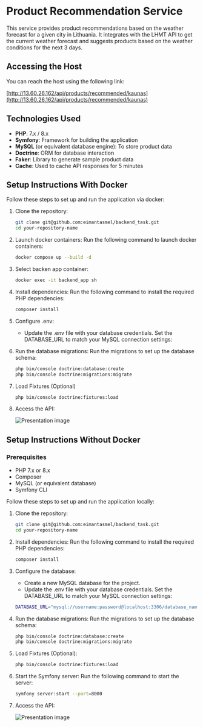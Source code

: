 # Product Recommendation Service

This service provides product recommendations based on the weather forecast for a given city in Lithuania. It integrates with the LHMT API to get the current weather forecast and suggests products based on the weather conditions for the next 3 days.

## Accessing the Host

You can reach the host using the following link:

[http://13.60.26.162/api/products/recommended/kaunas](http://13.60.26.162/api/products/recommended/kaunas)


## Technologies Used
- **PHP**: 7.x / 8.x
- **Symfony**: Framework for building the application
- **MySQL** (or equivalent database engine): To store product data
- **Doctrine**: ORM for database interaction
- **Faker**: Library to generate sample product data
- **Cache**: Used to cache API responses for 5 minutes


## Setup Instructions With Docker
Follow these steps to set up and run the application via docker:

1. Clone the repository: 
   ```bash 
   git clone git@github.com:eimantasmel/backend_task.git
   cd your-repository-name
   ```
2. Launch docker containers: Run the following command to launch docker containers:
   ```bash 
   docker compose up --build -d
   ```
3. Select backen app container:
   ```bash 
   docker exec -it backend_app sh
   ```
4. Install dependencies: Run the following command to install the required PHP dependencies:
   ```bash 
   composer install
   ```
5. Configure .env:
    - Update the .env file with your database credentials. Set the DATABASE_URL to match your MySQL connection settings:

6. Run the database migrations: Run the migrations to set up the database schema:
   ```bash 
   php bin/console doctrine:database:create
   php bin/console doctrine:migrations:migrate
   ```
7. Load Fixtures (Optional)
   ```bash 
   php bin/console doctrine:fixtures:load
   ```
8. Access the API: 

   ![Presentation image](https://s3.amazonaws.com/i.snag.gy/qKT9zX.jpg)

## Setup Instructions Without Docker

### Prerequisites
- PHP 7.x or 8.x
- Composer
- MySQL (or equivalent database)
- Symfony CLI

Follow these steps to set up and run the application locally:

1. Clone the repository: 
   ```bash 
   git clone git@github.com:eimantasmel/backend_task.git
   cd your-repository-name
   ```
2. Install dependencies: Run the following command to install the required PHP dependencies:
   ```bash 
   composer install
   ```
3. Configure the database:

    - Create a new MySQL database for the project.
    - Update the .env file with your database credentials. Set the DATABASE_URL to match your MySQL connection settings:
   ```bash 
   DATABASE_URL="mysql://username:password@localhost:3306/database_name"
   ```
4. Run the database migrations: Run the migrations to set up the database schema:
   ```bash 
   php bin/console doctrine:database:create
   php bin/console doctrine:migrations:migrate
   ```
5. Load Fixtures (Optional):
   ```bash 
   php bin/console doctrine:fixtures:load
   ```

6. Start the Symfony server: Run the following command to start the server:
    ```bash 
    symfony server:start --port=8000
    ```

7. Access the API: 

    ![Presentation image](https://s3.amazonaws.com/i.snag.gy/qKT9zX.jpg)
